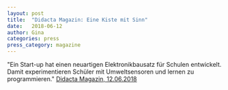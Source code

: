 ```yaml
---
layout: post
title:  "Didacta Magazin: Eine Kiste mit Sinn"
date:   2018-06-12 
author: Gina
categories: press
press_category: magazine
---
```

"Ein Start-up hat einen neuartigen Elektronikbausatz für Schulen entwickelt. Damit experimentieren Schüler mit Umweltsensoren und lernen zu programmieren."
<a href="http://www.avr-emags.de/emags/didacta/didacta_2_2018/#30">Didacta Magazin, 12.06.2018</a>
